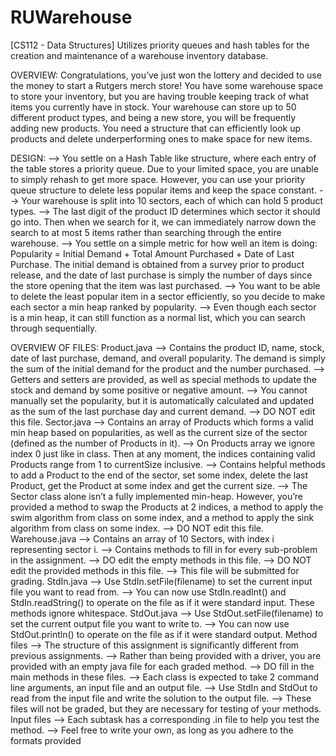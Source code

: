 # RUWarehouse
[CS112 - Data Structures] Utilizes priority queues and hash tables for the creation and maintenance of a warehouse inventory database.


OVERVIEW:
Congratulations, you’ve just won the lottery and decided to use the money to start a Rutgers merch store! You have some warehouse space to store your inventory, but you are having trouble keeping track of what items you currently have in stock. Your warehouse can store up to 50 different product types, and being a new store, you will be frequently adding new products. You need a structure that can efficiently look up products and delete underperforming ones to make space for new items.

DESIGN:
--> You settle on a Hash Table like structure, where each entry of the table stores a priority queue. Due to your limited space, you are unable to simply rehash to get more space. However, you can use your priority queue structure to delete less popular items and keep the space constant.
--> Your warehouse is split into 10 sectors, each of which can hold 5 product types.
--> The last digit of the product ID determines which sector it should go into. Then when we search for it, we can immediately narrow down the search to at most 5 items rather than searching through the entire warehouse.
--> You settle on a simple metric for how well an item is doing: Popularity = Initial Demand + Total Amount Purchased + Date of Last Purchase. The initial demand is obtained from a survey prior to product release, and the date of last purchase is simply the number of days since the store opening that the item was last purchased.
--> You want to be able to delete the least popular item in a sector efficiently, so you decide to make each sector a min heap ranked by popularity.
--> Even though each sector is a min heap, it can still function as a normal list, which you can search through sequentially.


OVERVIEW OF FILES:
Product.java
--> Contains the product ID, name, stock, date of last purchase, demand, and overall popularity. The demand is simply the sum of the initial demand for the product and the number purchased.
--> Getters and setters are provided, as well as special methods to update the stock and demand by some positive or negative amount.
--> You cannot manually set the popularity, but it is automatically calculated and updated as the sum of the last purchase day and current demand.
--> DO NOT edit this file.
Sector.java
--> Contains an array of Products which forms a valid min heap based on popularities, as well as the current size of the sector (defined as the number of Products in it). 
--> On Products array we ignore index 0 just like in class. Then at any moment, the indices containing valid Products range from 1 to currentSize inclusive.
--> Contains helpful methods to add a Product to the end of the sector, set some index, delete the last Product, get the Product at some index and get the current size.
--> The Sector class alone isn’t a fully implemented min-heap. However, you’re provided a method to swap the Products at 2 indices, a method to apply the swim algorithm from class on some index, and a method to apply the sink algorithm from class on some index.
--> DO NOT edit this file.
Warehouse.java
--> Contains an array of 10 Sectors, with index i representing sector i.
--> Contains methods to fill in for every sub-problem in the assignment.
--> DO edit the empty methods in this file.
--> DO NOT edit the provided methods in this file.
--> This file will be submitted for grading.
StdIn.java
--> Use StdIn.setFile(filename) to set the current input file you want to read from.
--> You can now use StdIn.readInt() and StdIn.readString() to operate on the file as if it were standard input. These methods ignore whitespace.
StdOut.java
--> Use StdOut.setFile(filename) to set the current output file you want to write to.
--> You can now use StdOut.println() to operate on the file as if it were standard output.
Method files
--> The structure of this assignment is significantly different from previous assignments.
--> Rather than being provided with a driver, you are provided with an empty java file for each graded method.
--> DO fill in the main methods in these files.
--> Each class is expected to take 2 command line arguments, an input file and an output file.
--> Use StdIn and StdOut to read from the input file and write the solution to the output file.
--> These files will not be graded, but they are necessary for testing of your methods.
Input files
--> Each subtask has a corresponding .in file to help you test the method.
--> Feel free to write your own, as long as you adhere to the formats provided
